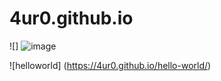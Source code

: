 # 4ur0.github.io




![] ![image](https://github.com/4ur0/4ur0.github.io/assets/168382907/2cdecd48-cbba-45c4-b13b-c9f6f7113020)

![helloworld] (https://4ur0.github.io/hello-world/)
